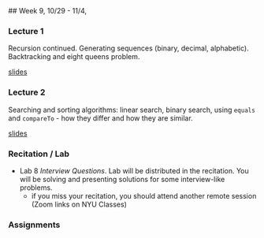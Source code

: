 <div class="week">

<div class="week_heading" markdown="1">
## Week 9, 10/29 - 11/4,
</div>

<div class="column_materials"  markdown="1">

### Lecture 1

Recursion continued. Generating sequences (binary, decimal, alphabetic).
Backtracking and eight queens problem.


[slides](slides/08-recursion_2.html)

### Lecture 2

Searching and sorting algorithms: linear search, binary search, using `equals` and 
`compareTo` - how they differ and how they are similar.

[slides](slides/09-searching-and-sorting.html)

### Recitation / Lab

- Lab 8 _Interview Questions_. Lab will be distributed in the recitation.
You will be solving and presenting solutions for some interview-like problems.
  - if you miss your recitation, you should attend another remote session (Zoom
    links on NYU Classes)

</div>

<div class="column_assign"  markdown="1">

### Assignments

</div>
</div>
